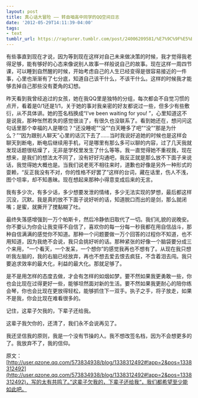 ```yaml
---
layout: post
title: 真心话大冒险 —— 转自咱高中同学的QQ空间日志
date: '2012-05-29T14:11:39-04:00'
tags:
- text
tumblr_url: https://rapturer.tumblr.com/post/24006209581/%E7%9C%9F%E5%BF%83%E8%AF%9D%E5%A4%A7%E5%86%92%E9%99%A9-%E8%BD%AC%E8%87%AA%E5%92%B1%E9%AB%98%E4%B8%AD%E5%90%8C%E5%AD%A6%E7%9A%84qq%E7%A9%BA%E9%97%B4%E6%97%A5%E5%BF%97
---
```

有些事直到现在才说，因为等到现在这样对自己未来做决策的时候，我才觉得我老得足够，能有够好的心态来像说别人故事一样般说自己的故事。现在这样一周四节课，可以睡到自然醒的时候，开始考虑自己的人生已经变得是很容易接近的一件事，心里也渐渐有了七分底，知道自己该干什么，不该干什么。这样的时候我才能够去掉自己那些没有菱角的幻想。

昨天看到我曾经追过的女孩，她在我QQ里是独特的分组，每次都会不自觉习惯的点开，看着是0/1还是1/1，关于她的事对我亲密的好友都说过一些，但多少有些敷衍，从不具体讲。她的签名档换成“I’ve been waiting for you! ”，心里知道这不是说我，那种怅然若失的感觉很淡了，有很久也没联系了。看到她还在，想问问这句话里那个幸福的人是哪位？“还没睡呢”“没”“白天睡多了吧”“没”“那是为什么？”“因为跟别人聊天”心里的话沉下去了……当时我说好追她的时候也是这样会聊天到断电，断电后继续用手机，可是哪里有那么多可以聊的内容，过了几天我就发现话题很枯燥了，无非是学校里发生了什么等等。我一直觉得她不重视我，现在想来，是我们的想法太不同了，没有好好沟通吧，我反正就是那么放不下面子来说话，我觉得她大概也是。当我们说老死不相往来时，道歉也好像是另外一种形式的耍赖，“反正我没有不对，你的性格不好罢了”这样的台词，藏在话里，伤人不浅，图个坦率，却不知愚昧。现在想起来那种小得意变成后来的无言。

我有多少次，有多少话，多少想要发泄的情绪，多少无法实现的梦想，最后都这样沉没，沉默。我是真的放不下面子说好听的话，知道脱口而出的是剑，那么就闭嘴；是蜜，就撕开了搅黏糊了吐。

最终失落感增强到一万个帕斯卡，然后冷静依旧取代了一切。我们礼貌的说晚安。你不要认为你会让我变得不自信了，喜欢你的每一分每一秒我都在用自信战斗，那种自信满满的感觉你不知道。那种一个问题要做一万个回答的过程你不知道，也不用知道，因为我绝不会说，我只会挑好听的话。那种紧张的好像一个脑袋要分成三个来用，“一个看天，一个发呆，一个想你”的感觉我再也不想有了。从现在我只想听我左脑的，我的右脑已经放弃，再也不想去爱去恨去疯狂，不含着泪去闯。我只要追求效率的最大化，利益的最大化。那就足够了。

是不是用怎样的态度去做，才会有怎样的如烟如梦。要不然如果我更勇敢一些，你也会比现在过得更好一些，能够坦然面对新的生活。要不然如果我更耐心的陪你练会琴，你也会比现在更放得轻松，能够抓住下一双手。执子之手，将子放走，如果不是我，你会比现在难看很多的。

记住，这辈子欠我的，下辈子还给我。

这辈子我欠你的，还清了，我们永不会说再见了。

我还坚信我的原则，我是一个没有节操的人。我不想改签名档，因为不会想更多的了。我放弃不了，我的信仰。

原文：[http://user.qzone.qq.com/573834938/blog/1338312492#!app=2&pos=1338312492](http://user.qzone.qq.com/573834938/blog/1338312492#!app=2&pos=1338312492)，写的太有共鸣了。”这辈子欠我的，下辈子还给我“，我们都希望至少能如此吧。

